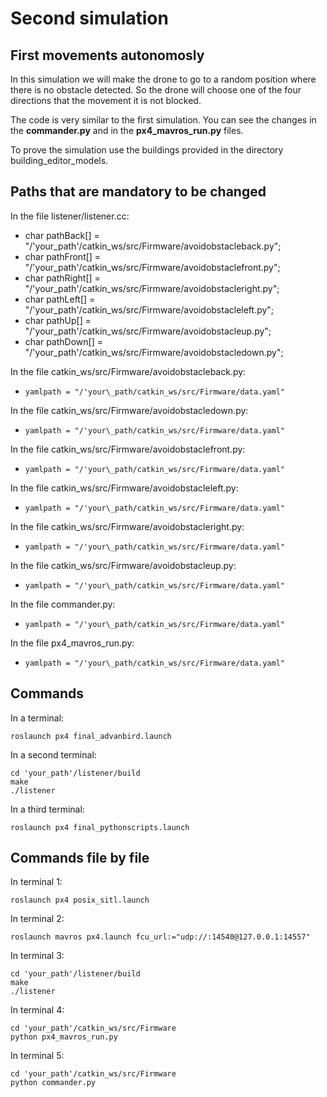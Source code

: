 # Second simulation
## First movements autonomosly 

In this simulation we will make the drone to go to a random position where there is no obstacle detected. So the drone will choose one of the four directions that the movement it is not blocked.

The code is very similar to the first simulation. You can see the changes in the **commander.py** and in the **px4_mavros_run.py** files.

To prove the simulation use the buildings provided in the directory building\_editor_models.

## Paths that are mandatory to be changed

In the file listener/listener.cc:

* char pathBack[] = "/'your\_path'/catkin_ws/src/Firmware/avoidobstacleback.py"; 
* char pathFront[] = "/'your\_path'/catkin_ws/src/Firmware/avoidobstaclefront.py";
* char pathRight[] = "/'your\_path'/catkin_ws/src/Firmware/avoidobstacleright.py";
* char pathLeft[] = "/'your\_path'/catkin_ws/src/Firmware/avoidobstacleleft.py";
* char pathUp[] = "/'your\_path'/catkin_ws/src/Firmware/avoidobstacleup.py";
* char pathDown[] = "/'your\_path'/catkin_ws/src/Firmware/avoidobstacledown.py";

In the file catkin_ws/src/Firmware/avoidobstacleback.py:

*     yamlpath = "/'your\_path/catkin_ws/src/Firmware/data.yaml"

In the file catkin_ws/src/Firmware/avoidobstacledown.py:

*     yamlpath = "/'your\_path/catkin_ws/src/Firmware/data.yaml"

In the file catkin_ws/src/Firmware/avoidobstaclefront.py:

*     yamlpath = "/'your\_path/catkin_ws/src/Firmware/data.yaml"

In the file catkin_ws/src/Firmware/avoidobstacleleft.py:

*     yamlpath = "/'your\_path/catkin_ws/src/Firmware/data.yaml"

In the file catkin_ws/src/Firmware/avoidobstacleright.py:

*     yamlpath = "/'your\_path/catkin_ws/src/Firmware/data.yaml"

In the file catkin_ws/src/Firmware/avoidobstacleup.py:

*     yamlpath = "/'your\_path/catkin_ws/src/Firmware/data.yaml"

In the file commander.py:

*     yamlpath = "/'your\_path/catkin_ws/src/Firmware/data.yaml"

In the file px4\_mavros_run.py:

*     yamlpath = "/'your\_path/catkin_ws/src/Firmware/data.yaml" 

## Commands

In a terminal:

```
roslaunch px4 final_advanbird.launch
```

In a second terminal:

```
cd 'your_path'/listener/build
make 
./listener
```

In a third terminal:

```
roslaunch px4 final_pythonscripts.launch
```


## Commands file by file

In terminal 1:

```
roslaunch px4 posix_sitl.launch
```

In terminal 2:

```
roslaunch mavros px4.launch fcu_url:="udp://:14540@127.0.0.1:14557"
```

In terminal 3:

```
cd 'your_path'/listener/build
make 
./listener
```

In terminal 4:

```
cd 'your_path'/catkin_ws/src/Firmware
python px4_mavros_run.py
```

In terminal 5:

```
cd 'your_path'/catkin_ws/src/Firmware
python commander.py
```





